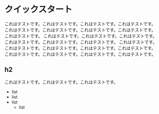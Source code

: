 # クイックスタート
これはテストです。これはテストです。これはテストです。これはテストです。
これはテストです。これはテストです。これはテストです。これはテストです。これはテストです。
これはテストです。これはテストです。これはテストです。これはテストです。これはテストです。これはテストです。
これはテストです。これはテストです。これはテストです。これはテストです。これはテストです。これはテストです。これはテストです。これはテストです。これはテストです。

## h2
これはテストです。これはテストです。これはテストです。
- list
- list
- list
  - list
